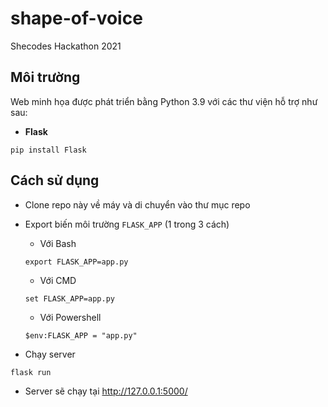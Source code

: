 # shape-of-voice

Shecodes Hackathon 2021

## Môi trường

Web minh họa được phát triển bằng Python 3.9 với các thư viện hỗ trợ như sau:

- **Flask**

```
pip install Flask
```

## Cách sử dụng

- Clone repo này về máy và di chuyển vào thư mục repo

- Export biến môi trường `FLASK_APP` (1 trong 3 cách)
  - Với Bash
  ```
  export FLASK_APP=app.py
  ```
  - Với CMD
  ```
  set FLASK_APP=app.py
  ```
  - Với Powershell
  ```
  $env:FLASK_APP = "app.py"
  ```
- Chạy server

```
flask run
```

- Server sẽ chạy tại http://127.0.0.1:5000/
